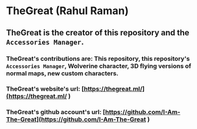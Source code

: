# TheGreat (Rahul Raman)
## TheGreat is the creator of this repository and the `Accessories Manager`.
### TheGreat's contributions are: This repository, this repository's `Accessories Manager`, Wolverine character, 3D flying versions of normal maps, new custom characters.
### TheGreat's website's url: [https://thegreat.ml/](https://thegreat.ml/ )
### TheGreat's github account's url: [https://github.com/I-Am-The-Great](https://github.com/I-Am-The-Great )
